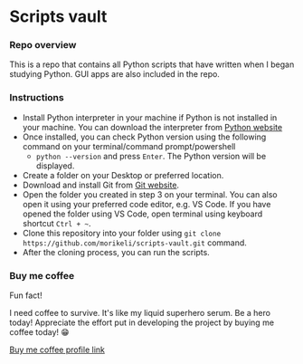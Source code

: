 # Scripts vault

### Repo overview
This is a repo that contains all Python scripts that have written when I began studying Python. GUI apps are also included in the repo.

### Instructions
  - Install Python interpreter in your machine if Python is not installed in your machine. You can download the interpreter from [Python website](https://www.python.org)
  - Once installed, you can check Python version using the following command on your terminal/command prompt/powershell
    - `python --version` and press `Enter`. The Python version will be displayed.
  - Create a folder on your Desktop or preferred location.
  - Download and install Git from [Git website](https:git-scm.com).
  - Open the folder you created in step 3 on your terminal. You can also open it using your preferred code editor, e.g. VS Code. If you have opened the folder using VS Code, open terminal using keyboard shortcut `Ctrl + ~`.
  - Clone this repository into your folder using `git clone https://github.com/morikeli/scripts-vault.git` command.
  - After the cloning process, you can run the scripts.

### Buy me coffee
Fun fact!

I need coffee to survive. It's like my liquid superhero serum. Be a hero today! Appreciate the effort put in developing the project by buying me coffee today! 😁

[Buy me coffee profile link](https://www.buymeacoffee.com/keli.io)
